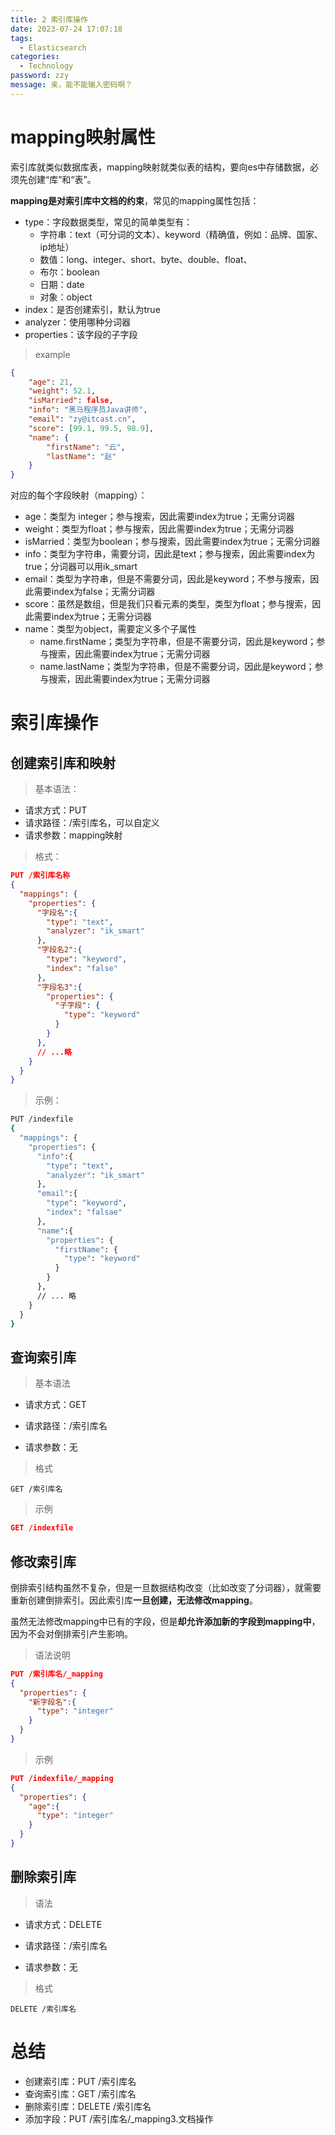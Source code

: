 ```yaml
---
title: 2 索引库操作
date: 2023-07-24 17:07:18
tags: 
  - Elasticsearch
categories: 
  - Technology
password: zzy   
message: 亲，能不能输入密码啊？
---
```


# mapping映射属性

索引库就类似数据库表，mapping映射就类似表的结构，要向es中存储数据，必须先创建“库”和“表”。

**mapping是对索引库中文档的约束**，常见的mapping属性包括：

- type：字段数据类型，常见的简单类型有：
  - 字符串：text（可分词的文本）、keyword（精确值，例如：品牌、国家、ip地址）
  - 数值：long、integer、short、byte、double、float、
  - 布尔：boolean
  - 日期：date
  - 对象：object
- index：是否创建索引，默认为true
- analyzer：使用哪种分词器
- properties：该字段的子字段

> example

```json
{
    "age": 21,
    "weight": 52.1,
    "isMarried": false,
    "info": "黑马程序员Java讲师",
    "email": "zy@itcast.cn",
    "score": [99.1, 99.5, 98.9],
    "name": {
        "firstName": "云",
        "lastName": "赵"
    }
}
```

对应的每个字段映射（mapping）：

- age：类型为 integer；参与搜索，因此需要index为true；无需分词器
- weight：类型为float；参与搜索，因此需要index为true；无需分词器
- isMarried：类型为boolean；参与搜索，因此需要index为true；无需分词器
- info：类型为字符串，需要分词，因此是text；参与搜索，因此需要index为true；分词器可以用ik_smart
- email：类型为字符串，但是不需要分词，因此是keyword；不参与搜索，因此需要index为false；无需分词器
- score：虽然是数组，但是我们只看元素的类型，类型为float；参与搜索，因此需要index为true；无需分词器
- name：类型为object，需要定义多个子属性
  - name.firstName；类型为字符串，但是不需要分词，因此是keyword；参与搜索，因此需要index为true；无需分词器
  - name.lastName；类型为字符串，但是不需要分词，因此是keyword；参与搜索，因此需要index为true；无需分词器

# 索引库操作

## 创建索引库和映射

> 基本语法：

- 请求方式：PUT
- 请求路径：/索引库名，可以自定义
- 请求参数：mapping映射

> 格式：

```json
PUT /索引库名称
{
  "mappings": {
    "properties": {
      "字段名":{
        "type": "text",
        "analyzer": "ik_smart"
      },
      "字段名2":{
        "type": "keyword",
        "index": "false"
      },
      "字段名3":{
        "properties": {
          "子字段": {
            "type": "keyword"
          }
        }
      },
      // ...略
    }
  }
}
```

> 示例：

```sh
PUT /indexfile
{
  "mappings": {
    "properties": {
      "info":{
        "type": "text",
        "analyzer": "ik_smart"
      },
      "email":{
        "type": "keyword",
        "index": "falsae"
      },
      "name":{
        "properties": {
          "firstName": {
            "type": "keyword"
          }
        }
      },
      // ... 略
    }
  }
}
```

## 查询索引库

> 基本语法

- 请求方式：GET

- 请求路径：/索引库名

- 请求参数：无

> 格式 

```
GET /索引库名
```

> 示例

```json
GET /indexfile
```

## 修改索引库

倒排索引结构虽然不复杂，但是一旦数据结构改变（比如改变了分词器），就需要重新创建倒排索引。因此索引库**一旦创建，无法修改mapping**。

虽然无法修改mapping中已有的字段，但是**却允许添加新的字段到mapping中**，因为不会对倒排索引产生影响。

> 语法说明 

```json
PUT /索引库名/_mapping
{
  "properties": {
    "新字段名":{
      "type": "integer"
    }
  }
}
```

> 示例 

```	json
PUT /indexfile/_mapping
{
  "properties": {
    "age":{
      "type": "integer"
    }
  }
}
```


## 删除索引库

> 语法 

- 请求方式：DELETE

- 请求路径：/索引库名

- 请求参数：无

> 格式 

```
DELETE /索引库名
```

# 总结

- 创建索引库：PUT /索引库名
- 查询索引库：GET /索引库名
- 删除索引库：DELETE /索引库名
- 添加字段：PUT /索引库名/_mapping3.文档操作